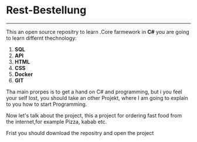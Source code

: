 # Rest-Bestellung
----
This an open source repositry to learn .Core farmework in **C#** you are going to learn differnt thechnology:

1. **SQL**
2. **API**
3. **HTML**
4. **CSS**
5. **Docker**
6. **GIT**

Tha main prorpes is to get a hand on C# and programming, but i you feel your self lost, you should take an other Projekt, where I am going to explain to you how to start Programming.


Now let's talk about the project, this a project for ordering fast food from the internet,for example Pizza, kabab etc.

Frist you should download the repositry and open the project 
